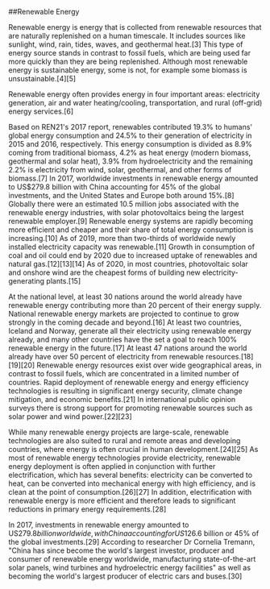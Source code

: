##Renewable Energy



Renewable energy is energy that is collected from renewable resources that are naturally replenished on a human timescale. It includes sources like sunlight, wind, rain, tides, waves, and geothermal heat.[3] This type of energy source stands in contrast to fossil fuels, which are being used far more quickly than they are being replenished. Although most renewable energy is sustainable energy, some is not, for example some biomass is unsustainable.[4][5]







Renewable energy often provides energy in four important areas: electricity generation, air and water heating/cooling, transportation, and rural (off-grid) energy services.[6]







Based on REN21's 2017 report, renewables contributed 19.3% to humans' global energy consumption and 24.5% to their generation of electricity in 2015 and 2016, respectively. This energy consumption is divided as 8.9% coming from traditional biomass, 4.2% as heat energy (modern biomass, geothermal and solar heat), 3.9% from hydroelectricity and the remaining 2.2% is electricity from wind, solar, geothermal, and other forms of biomass.[7] In 2017, worldwide investments in renewable energy amounted to US$279.8 billion with China accounting for 45% of the global investments, and the United States and Europe both around 15%.[8] Globally there were an estimated 10.5 million jobs associated with the renewable energy industries, with solar photovoltaics being the largest renewable employer.[9] Renewable energy systems are rapidly becoming more efficient and cheaper and their share of total energy consumption is increasing.[10] As of 2019, more than two-thirds of worldwide newly installed electricity capacity was renewable.[11] Growth in consumption of coal and oil could end by 2020 due to increased uptake of renewables and natural gas.[12][13][14] As of 2020, in most countries, photovoltaic solar and onshore wind are the cheapest forms of building new electricity-generating plants.[15]







At the national level, at least 30 nations around the world already have renewable energy contributing more than 20 percent of their energy supply. National renewable energy markets are projected to continue to grow strongly in the coming decade and beyond.[16] At least two countries, Iceland and Norway, generate all their electricity using renewable energy already, and many other countries have the set a goal to reach 100% renewable energy in the future.[17] At least 47 nations around the world already have over 50 percent of electricity from renewable resources.[18][19][20] Renewable energy resources exist over wide geographical areas, in contrast to fossil fuels, which are concentrated in a limited number of countries. Rapid deployment of renewable energy and energy efficiency technologies is resulting in significant energy security, climate change mitigation, and economic benefits.[21] In international public opinion surveys there is strong support for promoting renewable sources such as solar power and wind power.[22][23]







While many renewable energy projects are large-scale, renewable technologies are also suited to rural and remote areas and developing countries, where energy is often crucial in human development.[24][25] As most of renewable energy technologies provide electricity, renewable energy deployment is often applied in conjunction with further electrification, which has several benefits: electricity can be converted to heat, can be converted into mechanical energy with high efficiency, and is clean at the point of consumption.[26][27] In addition, electrification with renewable energy is more efficient and therefore leads to significant reductions in primary energy requirements.[28]







In 2017, investments in renewable energy amounted to US$279.8 billion worldwide, with China accounting for US$126.6 billion or 45% of the global investments.[29] According to researcher Dr Cornelia Tremann, "China has since become the world's largest investor, producer and consumer of renewable energy worldwide, manufacturing state-of-the-art solar panels, wind turbines and hydroelectric energy facilities" as well as becoming the world's largest producer of electric cars and buses.[30]